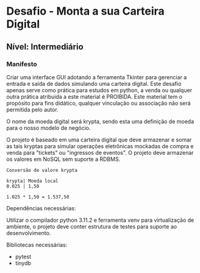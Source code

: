 # Desafio - Monta a sua Carteira Digital

## Nível: Intermediário

### Manifesto

 Criar uma interface GUI adotando a ferramenta Tkinter para gerenciar a entrada e saída de dados simulando uma carteira digital. Este desafio apenas serve como prática para estudos em python, a venda ou qualquer outra prática atribuida a este material é PROIBIDA. Este material tem o propósito para fins didático, qualquer vinculação ou associação não será permitida pelo autor.

O nome da moeda digital será krypta, sendo esta uma definição de moeda para o nosso modelo de negócio.

 O projeto é baseado em uma carteira digital que deve armazenar e somar as tais kryptas para simular operações eletrônicas mockadas de compra e venda para "tickets" ou "ingressos de eventos". O projeto deve armazenar os valores em NoSQL sem suporte a RDBMS.

```text
Conversão de valore krypta

krypta| Moeda local
0.025 | 1,50

1.025 * 1,50 = 1.537,50
```

Dependências necessárias:

Utilizar o compilador python 3.11.2 e ferramenta venv para virtualização de ambiente, o projeto deve conter estrutura de testes para suporte ao desenvolvimento.

Bibliotecas necessárias:

- pytest
- tinydb
